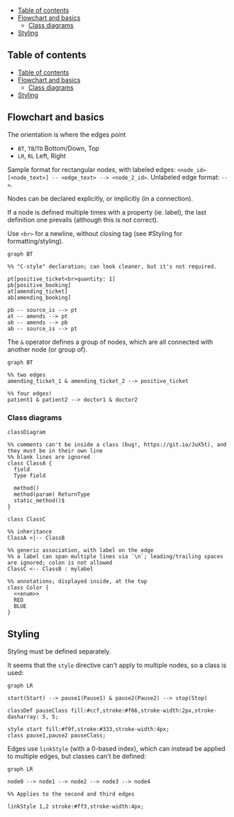 - [Table of contents](#table-of-contents)
- [Flowchart and basics](#flowchart-and-basics)
  - [Class diagrams](#class-diagrams)
- [Styling](#styling)
 
## Table of contents

- [Table of contents](#table-of-contents)
- [Flowchart and basics](#flowchart-and-basics)
  - [Class diagrams](#class-diagrams)
- [Styling](#styling)

## Flowchart and basics

The orientation is where the edges point

- `BT`, `TB`/`TD` Bottom/Down, Top
- `LR`, `RL` Left, Right

Sample format for rectangular nodes, with labeled edges: `<node_id>[<node_text>] -- <edge_text> --> <node_2_id>`. Unlabeled edge format: `-->`.

Nodes can be declared explicitly, or implicitly (in a connection).

If a node is defined multiple times with a property (ie. label), the last definition one prevails (although this is not correct).

Use `<br>` for a newline, without closing tag (see #Styling for formatting/styling).

```mermaid
graph BT

%% "C-style" declaration; can look cleaner, but it's not required.

pt[positive_ticket<br>quantity: 1]
pb[positive_booking]
at[amending_ticket]
ab[amending_booking]

pb -- source_is --> pt
at -- amends --> pt
ab -- amends --> pb
ab -- source_is --> pt
```

The `&` operator defines a group of nodes, which are all connected with another node (or group of).

```mermaid
graph BT

%% two edges
amending_ticket_1 & amending_ticket_2 --> positive_ticket

%% four edges!
patient1 & patient2 --> doctor1 & doctor2
```

### Class diagrams

```mermaid
classDiagram

%% comments can't be inside a class (bug!, https://git.io/JuX5t), and they must be in their own line
%% blank lines are ignored
class ClassA {
  field
  Type field

  method()
  method(param) ReturnType
  static_method()$
}

class ClassC

%% inheritance
ClassA <|-- ClassB

%% generic association, with label on the edge
%% a label can span multiple lines via `\n`; leading/trailing spaces are ignored; colon is not allowed
ClassC <-- ClassB : mylabel

%% annotations; displayed inside, at the top
class Color {
  <<enum>>
  RED
  BLUE
}
```

## Styling

Styling must be defined separately.

It seems that the `style` directive can't apply to multiple nodes, so a class is used:

```mermaid
graph LR

start(Start) --> pause1(Pause1) & pause2(Pause2) --> stop(Stop)

classDef pauseClass fill:#ccf,stroke:#f66,stroke-width:2px,stroke-dasharray: 5, 5;

style start fill:#f9f,stroke:#333,stroke-width:4px;
class pause1,pause2 pauseClass;
```

Edges use `linkStyle` (with a 0-based index), which can instead be applied to multiple edges, but classes can't be defined:

```mermaid
graph LR

node0 --> node1 --> node2 --> node3 --> node4

%% Applies to the second and third edges

linkStyle 1,2 stroke:#ff3,stroke-width:4px;
```
